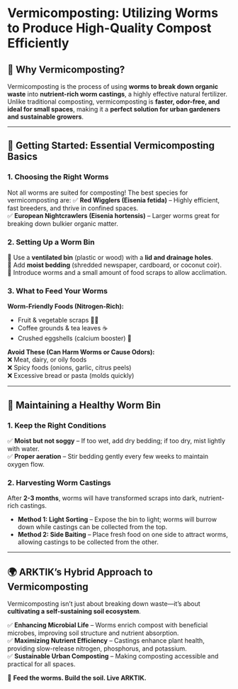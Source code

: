 # Vermicomposting: Utilizing Worms to Produce High-Quality Compost Efficiently

## 🌱 Why Vermicomposting?
Vermicomposting is the process of using **worms to break down organic waste** into **nutrient-rich worm castings**, a highly effective natural fertilizer. Unlike traditional composting, vermicomposting is **faster, odor-free, and ideal for small spaces**, making it a **perfect solution for urban gardeners and sustainable growers**.

---

## 🏡 **Getting Started: Essential Vermicomposting Basics**

### **1. Choosing the Right Worms**
Not all worms are suited for composting! The best species for vermicomposting are:
✅ **Red Wigglers (Eisenia fetida)** – Highly efficient, fast breeders, and thrive in confined spaces.  
✅ **European Nightcrawlers (Eisenia hortensis)** – Larger worms great for breaking down bulkier organic matter.  

### **2. Setting Up a Worm Bin**
🔹 Use a **ventilated bin** (plastic or wood) with a **lid and drainage holes**.  
🔹 Add **moist bedding** (shredded newspaper, cardboard, or coconut coir).  
🔹 Introduce worms and a small amount of food scraps to allow acclimation.

### **3. What to Feed Your Worms**
**Worm-Friendly Foods (Nitrogen-Rich):**  
- Fruit & vegetable scraps 🍎🥕  
- Coffee grounds & tea leaves ☕  
- Crushed eggshells (calcium booster) 🥚  

**Avoid These (Can Harm Worms or Cause Odors):**  
❌ Meat, dairy, or oily foods  
❌ Spicy foods (onions, garlic, citrus peels)  
❌ Excessive bread or pasta (molds quickly)  

---

## 🔄 **Maintaining a Healthy Worm Bin**

### **1. Keep the Right Conditions**
✅ **Moist but not soggy** – If too wet, add dry bedding; if too dry, mist lightly with water.  
✅ **Proper aeration** – Stir bedding gently every few weeks to maintain oxygen flow.  

### **2. Harvesting Worm Castings**
After **2-3 months**, worms will have transformed scraps into dark, nutrient-rich castings.
- **Method 1: Light Sorting** – Expose the bin to light; worms will burrow down while castings can be collected from the top.
- **Method 2: Side Baiting** – Place fresh food on one side to attract worms, allowing castings to be collected from the other.

---

## 🌍 **ARKTIK’s Hybrid Approach to Vermicomposting**
Vermicomposting isn’t just about breaking down waste—it’s about **cultivating a self-sustaining soil ecosystem**.

✅ **Enhancing Microbial Life** – Worms enrich compost with beneficial microbes, improving soil structure and nutrient absorption.  
✅ **Maximizing Nutrient Efficiency** – Castings enhance plant health, providing slow-release nitrogen, phosphorus, and potassium.  
✅ **Sustainable Urban Composting** – Making composting accessible and practical for all spaces.  

🌱 **Feed the worms. Build the soil. Live ARKTIK.**

